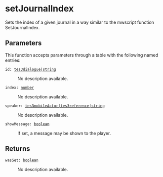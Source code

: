 # setJournalIndex

Sets the index of a given journal in a way similar to the mwscript function SetJournalIndex.

## Parameters

This function accepts parameters through a table with the following named entries:

<dl class="describe">
<dt><code class="descname">id: <a href="https://mwse.readthedocs.io/en/latest/lua/type/tes3dialogue|string.html">tes3dialogue|string</a></code></dt>
<dd>

No description available.

</dd>
<dt><code class="descname">index: <a href="https://mwse.readthedocs.io/en/latest/lua/type/number.html">number</a></code></dt>
<dd>

No description available.

</dd>
<dt><code class="descname">speaker: <a href="https://mwse.readthedocs.io/en/latest/lua/type/tes3mobileActor|tes3reference|string.html">tes3mobileActor|tes3reference|string</a></code></dt>
<dd>

No description available.

</dd>
<dt><code class="descname">showMessage: <a href="https://mwse.readthedocs.io/en/latest/lua/type/boolean.html">boolean</a></code></dt>
<dd>

If set, a message may be shown to the player.

</dd>
</dl>

## Returns

<dl class="describe">
<dt><code class="descname">wasSet: <a href="https://mwse.readthedocs.io/en/latest/lua/type/boolean.html">boolean</a></code></dt>
<dd>

No description available.

</dd>
</dl>
